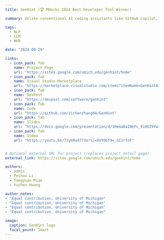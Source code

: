 ```yaml
---
title: GenHint (🏆 MHacks 2024 Best Developer Tool Winner)

summary: Unlike conventional AI coding assistants like GitHub Copilot, GenHint does not give you codes directly. Instead, it generates code templates with "TODO" comments and explains each subproblem for you. It's powered by Llama-3-70B model hosted on Groq. Download GenHint at VS Code Extensions.

tags:
  - NLP
  - LLM
  - Web

date: "2024-09-29"

links:
  - icon_pack: fab
    name: Project Page
    url: "https://sites.google.com/umich.edu/genhint/home"
  - icon_pack: fab
    name: Visual Studio Marketplace
    url: "https://marketplace.visualstudio.com/items?itemName=GenHintAI.genhint"
  - icon_pack: fab
    name: DevPost
    url: "https://devpost.com/software/genhint"
  - icon_pack: fab
    name: Code
    url: "https://github.com/zichenzhang04/GenHint"
  - icon_pack: fab
    name: Slides
    url: "https://docs.google.com/presentation/d/1Hema8aINeFc_Ei6GI9Ywr5kVhC1Pzar6dIe9H8K3xzc/edit?usp=sharing"
  - icon_pack: fab
    name: Video
    url: "https://youtu.be/72yeRx4773o?si=XVYOGT9v_GI1rfnF"


# Optional external URL for project (replaces project detail page).
external_link: https://sites.google.com/umich.edu/genhint/home

authors:
  - admin
  - Peihao Li
  - Tongyuan Miao
  - Yuchen Huang

author_notes:
- "Equal contribution, University of Michigan"
- "Equal contribution, University of Michigan"
- "Equal contribution, University of Michigan"
- "Equal contribution, University of Michigan"

image:
  caption: GenHint logo
  focal_point: Smart
---
```

